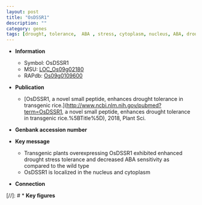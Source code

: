 ```yaml
---
layout: post
title: "OsDSSR1"
description: ""
category: genes
tags: [drought, tolerance,  ABA , stress, cytoplasm, nucleus, ABA, drought stress, drought stress , stress tolerance]
---
```


* **Information**  
    + Symbol: OsDSSR1  
    + MSU: [LOC_Os09g02180](http://rice.plantbiology.msu.edu/cgi-bin/ORF_infopage.cgi?orf=LOC_Os09g02180)  
    + RAPdb: [Os09g0109600](http://rapdb.dna.affrc.go.jp/viewer/gbrowse_details/irgsp1?name=Os09g0109600)  

* **Publication**  
    + [OsDSSR1, a novel small peptide, enhances drought tolerance in transgenic rice.](http://www.ncbi.nlm.nih.gov/pubmed?term=OsDSSR1, a novel small peptide, enhances drought tolerance in transgenic rice.%5BTitle%5D), 2018, Plant Sci.

* **Genbank accession number**  

* **Key message**  
    + Transgenic plants overexpressing OsDSSR1 exhibited enhanced drought stress tolerance and decreased ABA sensitivity as compared to the wild type
    + OsDSSR1 is localized in the nucleus and cytoplasm

* **Connection**  

[//]: # * **Key figures**  


